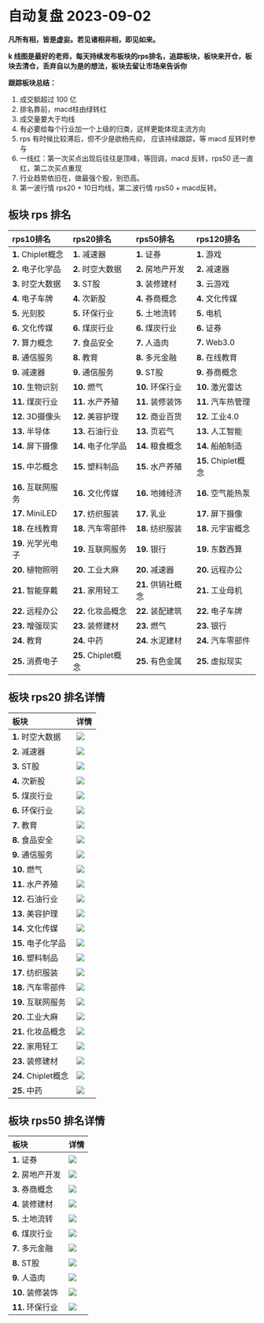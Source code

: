 # 自动复盘 2023-09-02

**凡所有相，皆是虚妄。若见诸相非相，即见如来。**

**k 线图是最好的老师，每天持续发布板块的rps排名，追踪板块，板块来开仓，板块去清仓，丢弃自以为是的想法，板块去留让市场来告诉你**
        
**跟踪板块总结：**
1. 成交额超过 100 亿
2. 排名靠前，macd柱由绿转红
3. 成交量要大于均线
4. 有必要给每个行业加一个上级的归类，这样更能体现主流方向
5. rps 有时候比较滞后，但不少是欲杨先抑， 应该持续跟踪，等 macd 反转时参与
6. 一线红：第一次买点出现后往往是顶峰，等回调，macd 反转，rps50 还一直红，第二次买点重现
7. 行业趋势依旧在，做最强个股，别恐高。
8. 第一波行情 rps20 + 10日均线，第二波行情 rps50 + macd反转。
        
## 板块 rps 排名
| rps10排名          | rps20排名           | rps50排名          | rps120排名          |
|:-------------------|:--------------------|:-------------------|:--------------------|
| **1.** Chiplet概念 | **1.** 减速器       | **1.** 证券        | **1.** 游戏         |
| **2.** 电子化学品  | **2.** 时空大数据   | **2.** 房地产开发  | **2.** 减速器       |
| **3.** 时空大数据  | **3.** ST股         | **3.** 装修建材    | **3.** 云游戏       |
| **4.** 电子车牌    | **4.** 次新股       | **4.** 券商概念    | **4.** 文化传媒     |
| **5.** 光刻胶      | **5.** 环保行业     | **5.** 土地流转    | **5.** 电机         |
| **6.** 文化传媒    | **6.** 煤炭行业     | **6.** 煤炭行业    | **6.** 证券         |
| **7.** 算力概念    | **7.** 食品安全     | **7.** 人造肉      | **7.** Web3.0       |
| **8.** 通信服务    | **8.** 教育         | **8.** 多元金融    | **8.** 在线教育     |
| **9.** 减速器      | **9.** 通信服务     | **9.** ST股        | **9.** 券商概念     |
| **10.** 生物识别   | **10.** 燃气        | **10.** 环保行业   | **10.** 激光雷达    |
| **11.** 煤炭行业   | **11.** 水产养殖    | **11.** 装修装饰   | **11.** 汽车热管理  |
| **12.** 3D摄像头   | **12.** 美容护理    | **12.** 商业百货   | **12.** 工业4.0     |
| **13.** 半导体     | **13.** 石油行业    | **13.** 页岩气     | **13.** 人工智能    |
| **14.** 屏下摄像   | **14.** 电子化学品  | **14.** 粮食概念   | **14.** 船舶制造    |
| **15.** 中芯概念   | **15.** 塑料制品    | **15.** 水产养殖   | **15.** Chiplet概念 |
| **16.** 互联网服务 | **16.** 文化传媒    | **16.** 地摊经济   | **16.** 空气能热泵  |
| **17.** MiniLED    | **17.** 纺织服装    | **17.** 乳业       | **17.** 屏下摄像    |
| **18.** 在线教育   | **18.** 汽车零部件  | **18.** 纺织服装   | **18.** 元宇宙概念  |
| **19.** 光学光电子 | **19.** 互联网服务  | **19.** 银行       | **19.** 东数西算    |
| **20.** 植物照明   | **20.** 工业大麻    | **20.** 减速器     | **20.** 远程办公    |
| **21.** 智能穿戴   | **21.** 家用轻工    | **21.** 供销社概念 | **21.** 工业母机    |
| **22.** 远程办公   | **22.** 化妆品概念  | **22.** 装配建筑   | **22.** 电子车牌    |
| **23.** 增强现实   | **23.** 装修建材    | **23.** 燃气       | **23.** 银行        |
| **24.** 教育       | **24.** 中药        | **24.** 水泥建材   | **24.** 汽车零部件  |
| **25.** 消费电子   | **25.** Chiplet概念 | **25.** 有色金属   | **25.** 虚拟现实    |
## 板块 rps20 排名详情
| 板块                | 详情                                                                                                |
|:--------------------|:----------------------------------------------------------------------------------------------------|
| **1.** 时空大数据   | ![](https://sykent-blog-image.oss-cn-beijing.aliyuncs.com/quant/image/2023/9/1693641761470-tmp.jpg) |
| **2.** 减速器       | ![](https://sykent-blog-image.oss-cn-beijing.aliyuncs.com/quant/image/2023/9/1693641762872-tmp.jpg) |
| **3.** ST股         | ![](https://sykent-blog-image.oss-cn-beijing.aliyuncs.com/quant/image/2023/9/1693641763921-tmp.jpg) |
| **4.** 次新股       | ![](https://sykent-blog-image.oss-cn-beijing.aliyuncs.com/quant/image/2023/9/1693641764951-tmp.jpg) |
| **5.** 煤炭行业     | ![](https://sykent-blog-image.oss-cn-beijing.aliyuncs.com/quant/image/2023/9/1693641766020-tmp.jpg) |
| **6.** 环保行业     | ![](https://sykent-blog-image.oss-cn-beijing.aliyuncs.com/quant/image/2023/9/1693641766937-tmp.jpg) |
| **7.** 教育         | ![](https://sykent-blog-image.oss-cn-beijing.aliyuncs.com/quant/image/2023/9/1693641767972-tmp.jpg) |
| **8.** 食品安全     | ![](https://sykent-blog-image.oss-cn-beijing.aliyuncs.com/quant/image/2023/9/1693641768937-tmp.jpg) |
| **9.** 通信服务     | ![](https://sykent-blog-image.oss-cn-beijing.aliyuncs.com/quant/image/2023/9/1693641770018-tmp.jpg) |
| **10.** 燃气        | ![](https://sykent-blog-image.oss-cn-beijing.aliyuncs.com/quant/image/2023/9/1693641771036-tmp.jpg) |
| **11.** 水产养殖    | ![](https://sykent-blog-image.oss-cn-beijing.aliyuncs.com/quant/image/2023/9/1693641772053-tmp.jpg) |
| **12.** 石油行业    | ![](https://sykent-blog-image.oss-cn-beijing.aliyuncs.com/quant/image/2023/9/1693641773086-tmp.jpg) |
| **13.** 美容护理    | ![](https://sykent-blog-image.oss-cn-beijing.aliyuncs.com/quant/image/2023/9/1693641774102-tmp.jpg) |
| **14.** 文化传媒    | ![](https://sykent-blog-image.oss-cn-beijing.aliyuncs.com/quant/image/2023/9/1693641775070-tmp.jpg) |
| **15.** 电子化学品  | ![](https://sykent-blog-image.oss-cn-beijing.aliyuncs.com/quant/image/2023/9/1693641776118-tmp.jpg) |
| **16.** 塑料制品    | ![](https://sykent-blog-image.oss-cn-beijing.aliyuncs.com/quant/image/2023/9/1693641777118-tmp.jpg) |
| **17.** 纺织服装    | ![](https://sykent-blog-image.oss-cn-beijing.aliyuncs.com/quant/image/2023/9/1693641778166-tmp.jpg) |
| **18.** 汽车零部件  | ![](https://sykent-blog-image.oss-cn-beijing.aliyuncs.com/quant/image/2023/9/1693641779152-tmp.jpg) |
| **19.** 互联网服务  | ![](https://sykent-blog-image.oss-cn-beijing.aliyuncs.com/quant/image/2023/9/1693641780200-tmp.jpg) |
| **20.** 工业大麻    | ![](https://sykent-blog-image.oss-cn-beijing.aliyuncs.com/quant/image/2023/9/1693641781252-tmp.jpg) |
| **21.** 化妆品概念  | ![](https://sykent-blog-image.oss-cn-beijing.aliyuncs.com/quant/image/2023/9/1693641782382-tmp.jpg) |
| **22.** 家用轻工    | ![](https://sykent-blog-image.oss-cn-beijing.aliyuncs.com/quant/image/2023/9/1693641783386-tmp.jpg) |
| **23.** 装修建材    | ![](https://sykent-blog-image.oss-cn-beijing.aliyuncs.com/quant/image/2023/9/1693641784418-tmp.jpg) |
| **24.** Chiplet概念 | ![](https://sykent-blog-image.oss-cn-beijing.aliyuncs.com/quant/image/2023/9/1693641785421-tmp.jpg) |
| **25.** 中药        | ![](https://sykent-blog-image.oss-cn-beijing.aliyuncs.com/quant/image/2023/9/1693641786487-tmp.jpg) |
## 板块 rps50 排名详情
| 板块              | 详情                                                                                                |
|:------------------|:----------------------------------------------------------------------------------------------------|
| **1.** 证券       | ![](https://sykent-blog-image.oss-cn-beijing.aliyuncs.com/quant/image/2023/9/1693641787567-tmp.jpg) |
| **2.** 房地产开发 | ![](https://sykent-blog-image.oss-cn-beijing.aliyuncs.com/quant/image/2023/9/1693641788649-tmp.jpg) |
| **3.** 券商概念   | ![](https://sykent-blog-image.oss-cn-beijing.aliyuncs.com/quant/image/2023/9/1693641789653-tmp.jpg) |
| **4.** 装修建材   | ![](https://sykent-blog-image.oss-cn-beijing.aliyuncs.com/quant/image/2023/9/1693641790652-tmp.jpg) |
| **5.** 土地流转   | ![](https://sykent-blog-image.oss-cn-beijing.aliyuncs.com/quant/image/2023/9/1693641791618-tmp.jpg) |
| **6.** 煤炭行业   | ![](https://sykent-blog-image.oss-cn-beijing.aliyuncs.com/quant/image/2023/9/1693641792636-tmp.jpg) |
| **7.** 多元金融   | ![](https://sykent-blog-image.oss-cn-beijing.aliyuncs.com/quant/image/2023/9/1693641793587-tmp.jpg) |
| **8.** ST股       | ![](https://sykent-blog-image.oss-cn-beijing.aliyuncs.com/quant/image/2023/9/1693641794550-tmp.jpg) |
| **9.** 人造肉     | ![](https://sykent-blog-image.oss-cn-beijing.aliyuncs.com/quant/image/2023/9/1693641795536-tmp.jpg) |
| **10.** 装修装饰  | ![](https://sykent-blog-image.oss-cn-beijing.aliyuncs.com/quant/image/2023/9/1693641796585-tmp.jpg) |
| **11.** 环保行业  | ![](https://sykent-blog-image.oss-cn-beijing.aliyuncs.com/quant/image/2023/9/1693641797520-tmp.jpg) |